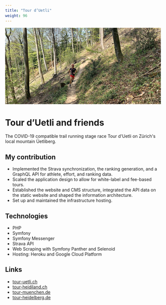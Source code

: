 ```yaml
---
title: "Tour d’Uetli"
weight: 96
---
```


<img alt="Tour d'Uetli" src="TourUetli_014.jpg">

# Tour d’Uetli and friends

The COVID-19 compatible trail running stage race Tour d'Uetli on Zürich's local mountain Üetliberg.

## My contribution

* Implemented the Strava synchronization, the ranking generation, and a GraphQL API for athlete, effort, and ranking data.
* Scaled the application design to allow for white-label and fee-based tours.
* Established the website and CMS structure, integrated the API data on the static website and shaped the information architecture.
* Set up and maintained the infrastructure hosting.

## Technologies

* PHP
* Symfony
* Symfony Messenger
* Strava API
* Web Scraping with Symfony Panther and Selenoid
* Hosting: Heroku and Google Cloud Platform

## Links

* [tour-uetli.ch](https://tour-uetli.ch)
* [tour-heidiland.ch](https://tour-heidiland.ch)
* [tour-muenchen.de](https://tour-muenchen.de)
* [tour-heidelberg.de](https://tour-heidelberg.de)
